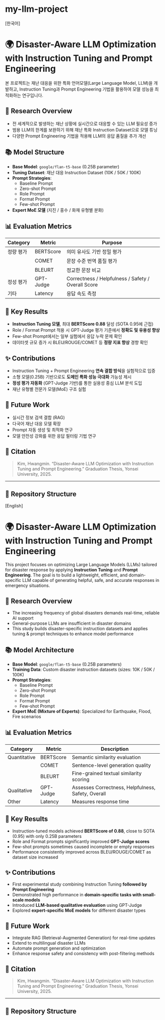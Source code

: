 # my-llm-project
[한국어]
# 🌍 Disaster-Aware LLM Optimization with Instruction Tuning and Prompt Engineering

본 프로젝트는 재난 대응을 위한 특화 언어모델(Large Language Model, LLM)을 개발하고, Instruction Tuning과 Prompt Engineering 기법을 활용하여 모델 성능을 최적화하는 연구입니다.

## 🧠 Research Overview

- 전 세계적으로 발생하는 재난 상황에 실시간으로 대응할 수 있는 LLM 필요성 증가
- 범용 LLM의 한계를 보완하기 위해 재난 특화 Instruction Dataset으로 모델 튜닝
- 다양한 Prompt Engineering 기법을 적용해 LLM의 응답 품질을 추가 개선

## 📚 Model Structure

- **Base Model**: `google/flan-t5-base` (0.25B parameter)
- **Tuning Dataset**: 재난 대응 Instruction Dataset (10K / 50K / 100K)
- **Prompt Strategies**:
  - Baseline Prompt
  - Zero-shot Prompt
  - Role Prompt
  - Format Prompt
  - Few-shot Prompt
- **Expert MoE 모델** (지진 / 홍수 / 화재 유형별 분화)

## 📊 Evaluation Metrics

| Category       | Metric        | Purpose                          |
|----------------|---------------|----------------------------------|
| 정량 평가      | BERTScore     | 의미 유사도 기반 정밀 평가      |
|                | COMET         | 문장 수준 번역 품질 평가        |
|                | BLEURT        | 정교한 문장 비교                 |
| 정성 평가      | GPT-Judge     | Correctness / Helpfulness / Safety / Overall Score |
| 기타           | Latency       | 응답 속도 측정                   |

## 🧪 Key Results

- **Instruction Tuning 모델**, 최대 **BERTScore 0.88** 달성 (SOTA 0.95에 근접)
- Role / Format Prompt 적용 시 GPT-Judge 평가 기준에서 **정확도 및 유용성 향상**
- Few-shot Prompt에서는 일부 실험에서 응답 누락 문제 확인
- 데이터셋 규모 증가 시 BLEU/ROUGE/COMET 등 **정량 지표 향상** 경향 확인

## ✨ Contributions

- Instruction Tuning + Prompt Engineering **연속 결합 방식**을 실험적으로 입증
- 소형 모델(0.25B) 기반으로도 **도메인 특화 성능 극대화** 가능성 제시
- **정성 평가 자동화** (GPT-Judge 기반)를 통한 실용성 중심 LLM 분석 도입
- 재난 유형별 전문가 모델(MoE) 구조 실험

## 🔭 Future Work

- 실시간 정보 검색 결합 (RAG)
- 다국어 재난 대응 모델 확장
- Prompt 자동 생성 및 최적화 연구
- 모델 안전성 강화를 위한 응답 필터링 기법 연구

## 📝 Citation

> Kim, Hwangmin. “Disaster-Aware LLM Optimization with Instruction Tuning and Prompt Engineering.” Graduation Thesis, Yonsei University, 2025.

---

## 📂 Repository Structure

[English]
# 🌍 Disaster-Aware LLM Optimization with Instruction Tuning and Prompt Engineering

This project focuses on optimizing Large Language Models (LLMs) tailored for disaster response by applying **Instruction Tuning** and **Prompt Engineering**. The goal is to build a lightweight, efficient, and domain-specific LLM capable of generating helpful, safe, and accurate responses in emergency situations.

## 🧠 Research Overview

- The increasing frequency of global disasters demands real-time, reliable AI support
- General-purpose LLMs are insufficient in disaster domains
- This study builds disaster-specific instruction datasets and applies tuning & prompt techniques to enhance model performance

## 📚 Model Architecture

- **Base Model**: `google/flan-t5-base` (0.25B parameters)
- **Training Data**: Custom disaster instruction datasets (sizes: 10K / 50K / 100K)
- **Prompt Strategies**:
  - Baseline Prompt
  - Zero-shot Prompt
  - Role Prompt
  - Format Prompt
  - Few-shot Prompt
- **Expert MoE (Mixture of Experts)**: Specialized for Earthquake, Flood, Fire scenarios

## 📊 Evaluation Metrics

| Category     | Metric        | Description                                     |
|--------------|---------------|-------------------------------------------------|
| Quantitative | BERTScore     | Semantic similarity evaluation                  |
|              | COMET         | Sentence-level generation quality               |
|              | BLEURT        | Fine-grained textual similarity scoring         |
| Qualitative  | GPT-Judge     | Assesses Correctness, Helpfulness, Safety, Overall |
| Other        | Latency       | Measures response time                          |

## 🧪 Key Results

- Instruction-tuned models achieved **BERTScore of 0.88**, close to SOTA (0.95) with only 0.25B parameters
- Role and Format prompts significantly improved **GPT-Judge scores**
- Few-shot prompts sometimes caused incomplete or empty responses
- Performance consistently improved across BLEU/ROUGE/COMET as dataset size increased

## ✨ Contributions

- First experimental study combining Instruction Tuning **followed by Prompt Engineering**
- Demonstrated high performance in **domain-specific tasks with small-scale models**
- Introduced **LLM-based qualitative evaluation** using GPT-Judge
- Explored **expert-specific MoE models** for different disaster types

## 🔭 Future Work

- Integrate RAG (Retrieval-Augmented Generation) for real-time updates
- Extend to multilingual disaster LLMs
- Automate prompt generation and optimization
- Enhance response safety and consistency with post-filtering methods

## 📝 Citation

> Kim, Hwangmin. “Disaster-Aware LLM Optimization with Instruction Tuning and Prompt Engineering.” Graduation Thesis, Yonsei University, 2025.

---

## 📂 Repository Structure
